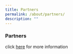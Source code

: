 ```yaml
---
title: Partners
permalink: /about/partners/
description: ""
---
```

### **Partners**

click [here](https://www.facebook.com/HIPSG/) for more information